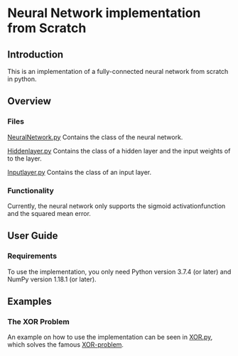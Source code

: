 # Neural Network implementation from Scratch

## Introduction
This is an implementation of a fully-connected neural network from scratch in python.

## Overview
### Files
[NeuralNetwork.py](https://github.com/KeenbitGitHub/NeuralNetwork/blob/master/NeuralNetwork.py) Contains the class of the neural network.

[Hiddenlayer.py](https://github.com/KeenbitGitHub/NeuralNetwork/blob/master/HiddenLayer.py) Contains the class of a hidden layer and the input weights of to the layer.

[Inputlayer.py](https://github.com/KeenbitGitHub/NeuralNetwork/blob/master/InputLayer.py) Contains the class of an input layer.

### Functionality
Currently, the neural network only supports the sigmoid activationfunction and the squared mean error.

## User Guide
### Requirements
To use the implementation, you only need Python version 3.7.4 (or later) and NumPy version 1.18.1 (or later).

## Examples
### The XOR Problem
An example on how to use the implementation can be seen in [XOR.py](https://github.com/KeenbitGitHub/NeuralNetwork/blob/master/XOR.py), which solves the famous [XOR-problem](https://medium.com/@jayeshbahire/the-xor-problem-in-neural-networks-50006411840b).